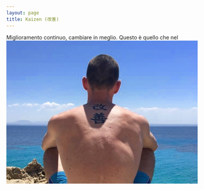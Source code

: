```yaml
---
layout: page
title: Kaizen (改善)
---
```


Miglioramento continuo, cambiare in meglio. Questo è quello che nel
![Kaizen](assets/kaizen.jpeg)
